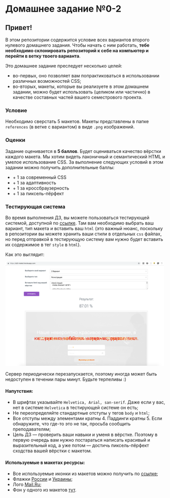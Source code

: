 # Домашнее задание №0-2

## Привет!

В этом репозитории содержится условие всех вариантов второго нулевого домашнего задания. Чтобы начать с ним работать, **тебе необходимо склонировать репозиторий к себе на компьютер и перейти в ветку твоего варианта**.

Это домашнее задание преследует несколько целей:
- во-первых, оно позволяет вам попрактиковаться в использовании различных возможностей CSS;
- во-вторых, макеты, которые вы реализуете в этом домашнем задании, можно будет использовать (целиком или частично) в качестве составных частей вашего семестрового проекта.

### Условие

Необходимо сверстать 5 макетов. Макеты представлены в папке `references` (в ветке с вариантом) в виде `.png` изображений.

### Оценки

Задание оценивается в **5 баллов**. Будет оцениваться качество вёрстки каждого макета. Мы хотим видеть лаконичный и семантический HTML и умелое использование CSS. За выполнение следующих условий в этом задании можно получить дополнительные баллы:
* \+ 1 за современный CSS
* \+ 1 за адаптивность
* \+ 1 за кроссбраузерность
* \+ 1 за пиксель-пёрфект

### Тестирующая система

Во время выполнения ДЗ, вы можете пользоваться тестирующей системой, доступной по [ссылке](https://dz0-maket.herokuapp.com/). Там вам необходимо выбрать ваш вариант, тип макета и вставить ваш `html` (это важный нюанс, поскольку в репозитории вы можете хранить ваши стили в отдельных `css` файлах, но перед отправкой в тестирующую систему вам нужно будет вставить их содержимое в тег `style` в `html`).

Как это выглядит:

<img src="example.png" alt="example" width="500"/>

Сервер периодически перезапускается, поэтому иногда может быть недоступен в течении пары минут. Будьте терпеливы  :)

#### Напутствия:
* В шрифтах указывайте `Helvetica, Arial, san-serif`. Даже если у вас, нет в системе `Helvetica` в тестирующей системе он есть;
* Не переопределяйте стандартные отступы у тегов `body` и `html`;
* Все отступы между элементами кратны 4. Паддинги кратны 5. Если обнаружите, что где-то это не так, просьба сообщить преподавателям;
* Цель ДЗ &mdash; проверить ваши навыки и уменя в вёрстке. Поэтому в первую очередь вам нужно постараться написать красивый и выразительный код, а уже потом &mdash; достичь пиксель-пёрфект сходства вашей вёрстки с макетом.

#### Используемые в макетах ресурсы:
* Все используемые иконки из макетов можно получить по [ссылке](https://cloud.mail.ru/public/61Z5/bG8vDmKfo);
* Флажки [России](https://img.imgsmail.ru/mail/ru/images/country_icons/ru.png) и [Украины](https://img.imgsmail.ru/mail/ru/images/country_icons/ua.png);
* Лого [Mail.Ru](https://img.imgsmail.ru/static.promo/logo/logo.svg);
* Фон у одного из макетов [тут](https://www.scdn.co/i/generic/hero-lg.jpg).
